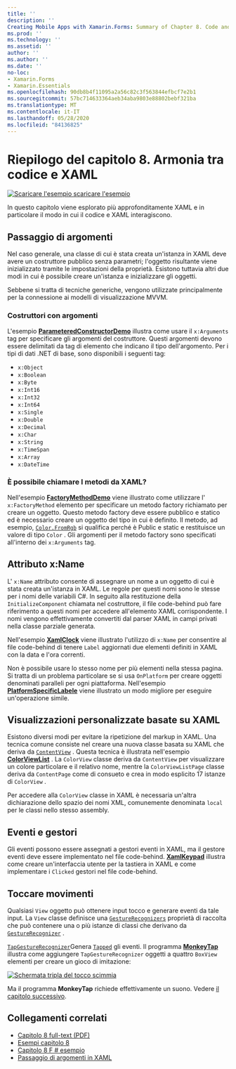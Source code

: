 ```yaml
---
title: ''
description: ''
Creating Mobile Apps with Xamarin.Forms: Summary of Chapter 8. Code and XAML in harmony''
ms.prod: ''
ms.technology: ''
ms.assetid: ''
author: ''
ms.author: ''
ms.date: ''
no-loc:
- Xamarin.Forms
- Xamarin.Essentials
ms.openlocfilehash: 90db8b4f11095a2a56c82c3f563844efbcf7e2b1
ms.sourcegitcommit: 57bc714633364aeb34aba9803e88802bebf321ba
ms.translationtype: MT
ms.contentlocale: it-IT
ms.lasthandoff: 05/28/2020
ms.locfileid: "84136825"
---
```

# <a name="summary-of-chapter-8-code-and-xaml-in-harmony"></a>Riepilogo del capitolo 8. Armonia tra codice e XAML

[![Scaricare ](~/media/shared/download.png) l'esempio scaricare l'esempio](https://github.com/xamarin/xamarin-forms-book-samples/tree/master/Chapter08)

In questo capitolo viene esplorato più approfonditamente XAML e in particolare il modo in cui il codice e XAML interagiscono.

## <a name="passing-arguments"></a>Passaggio di argomenti

Nel caso generale, una classe di cui è stata creata un'istanza in XAML deve avere un costruttore pubblico senza parametri; l'oggetto risultante viene inizializzato tramite le impostazioni della proprietà. Esistono tuttavia altri due modi in cui è possibile creare un'istanza e inizializzare gli oggetti.

Sebbene si tratta di tecniche generiche, vengono utilizzate principalmente per la connessione ai modelli di visualizzazione MVVM.

### <a name="constructors-with-arguments"></a>Costruttori con argomenti

L'esempio [**ParameteredConstructorDemo**](https://github.com/xamarin/xamarin-forms-book-samples/tree/master/Chapter08/ParameteredConstructorDemo) illustra come usare il `x:Arguments` tag per specificare gli argomenti del costruttore. Questi argomenti devono essere delimitati da tag di elemento che indicano il tipo dell'argomento. Per i tipi di dati .NET di base, sono disponibili i seguenti tag:

- `x:Object`
- `x:Boolean`
- `x:Byte`
- `x:Int16`
- `x:Int32`
- `x:Int64`
- `x:Single`
- `x:Double`
- `x:Decimal`
- `x:Char`
- `x:String`
- `x:TimeSpan`
- `x:Array`
- `x:DateTime`

### <a name="can-i-call-methods-from-xaml"></a>È possibile chiamare I metodi da XAML?

Nell'esempio [**FactoryMethodDemo**](https://github.com/xamarin/xamarin-forms-book-samples/tree/master/Chapter08/FactoryMethodDemo) viene illustrato come utilizzare l' `x:FactoryMethod` elemento per specificare un metodo factory richiamato per creare un oggetto. Questo metodo factory deve essere pubblico e statico ed è necessario creare un oggetto del tipo in cui è definito. Il metodo, ad esempio, [`Color.FromRgb`](xref:Xamarin.Forms.Color.FromRgb(System.Double,System.Double,System.Double)) si qualifica perché è Public e static e restituisce un valore di tipo `Color` . Gli argomenti per il metodo factory sono specificati all'interno dei `x:Arguments` tag.

## <a name="the-xname-attribute"></a>Attributo x:Name

L' `x:Name` attributo consente di assegnare un nome a un oggetto di cui è stata creata un'istanza in XAML. Le regole per questi nomi sono le stesse per i nomi delle variabili C#. In seguito alla restituzione della `InitializeComponent` chiamata nel costruttore, il file code-behind può fare riferimento a questi nomi per accedere all'elemento XAML corrispondente. I nomi vengono effettivamente convertiti dal parser XAML in campi privati nella classe parziale generata.

Nell'esempio [**XamlClock**](https://github.com/xamarin/xamarin-forms-book-samples/tree/master/Chapter08/XamlClock) viene illustrato l'utilizzo di `x:Name` per consentire al file code-behind di tenere `Label` aggiornati due elementi definiti in XAML con la data e l'ora correnti.

Non è possibile usare lo stesso nome per più elementi nella stessa pagina. Si tratta di un problema particolare se si usa `OnPlatform` per creare oggetti denominati paralleli per ogni piattaforma. Nell'esempio [**PlatformSpecificLabele**](https://github.com/xamarin/xamarin-forms-book-samples/tree/master/Chapter08/PlatformSpecificLabels) viene illustrato un modo migliore per eseguire un'operazione simile.

## <a name="custom-xaml-based-views"></a>Visualizzazioni personalizzate basate su XAML

Esistono diversi modi per evitare la ripetizione del markup in XAML. Una tecnica comune consiste nel creare una nuova classe basata su XAML che deriva da [`ContentView`](xref:Xamarin.Forms.ContentView) . Questa tecnica è illustrata nell'esempio [**ColorViewList**](https://github.com/xamarin/xamarin-forms-book-samples/tree/master/Chapter08/ColorViewList) . La `ColorView` classe deriva da `ContentView` per visualizzare un colore particolare e il relativo nome, mentre la `ColorViewListPage` classe deriva da `ContentPage` come di consueto e crea in modo esplicito 17 istanze di `ColorView` .

Per accedere alla `ColorView` classe in XAML è necessaria un'altra dichiarazione dello spazio dei nomi XML, comunemente denominata `local` per le classi nello stesso assembly.

## <a name="events-and-handlers"></a>Eventi e gestori

Gli eventi possono essere assegnati a gestori eventi in XAML, ma il gestore eventi deve essere implementato nel file code-behind. [**XamlKeypad**](https://github.com/xamarin/xamarin-forms-book-samples/tree/master/Chapter08/XamlKeypad) illustra come creare un'interfaccia utente per la tastiera in XAML e come implementare i `Clicked` gestori nel file code-behind.

## <a name="tap-gestures"></a>Toccare movimenti

Qualsiasi `View` oggetto può ottenere input tocco e generare eventi da tale input. La `View` classe definisce una [`GestureRecognizers`](xref:Xamarin.Forms.View.GestureRecognizers) proprietà di raccolta che può contenere una o più istanze di classi che derivano da [`GestureRecognizer`](xref:Xamarin.Forms.GestureRecognizer) .

[`TapGestureRecognizer`](xref:Xamarin.Forms.TapGestureRecognizer)Genera [`Tapped`](xref:Xamarin.Forms.TapGestureRecognizer.Tapped) gli eventi. Il programma [**MonkeyTap**](https://github.com/xamarin/xamarin-forms-book-samples/tree/master/Chapter08/MonkeyTap) illustra come aggiungere `TapGestureRecognizer` oggetti a quattro `BoxView` elementi per creare un gioco di imitazione:

[![Schermata tripla del tocco scimmia](images/ch08fg07-small.png "Gioco di imitazione")](images/ch08fg07-large.png#lightbox "Gioco di imitazione")

Ma il programma **MonkeyTap** richiede effettivamente un suono. Vedere [il capitolo successivo](chapter09.md).

## <a name="related-links"></a>Collegamenti correlati

- [Capitolo 8 full-text (PDF)](https://download.xamarin.com/developer/xamarin-forms-book/XamarinFormsBook-Ch08-Apr2016.pdf)
- [Esempi capitolo 8](https://github.com/xamarin/xamarin-forms-book-samples/tree/master/Chapter08)
- [Capitolo 8 F # esempio](https://github.com/xamarin/xamarin-forms-book-samples/tree/master/Chapter08/FS/XamlKeypad)
- [Passaggio di argomenti in XAML](~/xamarin-forms/xaml/passing-arguments.md)
